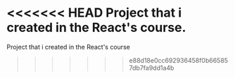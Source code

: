 <<<<<<< HEAD
Project that i created in the React's course.
=======
Project that i created in the React's course
>>>>>>> e88d18e0cc692936458f0b665857db7fa9dd1a4b

